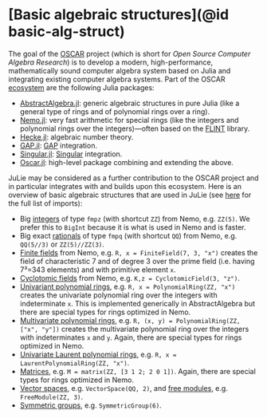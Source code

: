 # [Basic algebraic structures](@id basic-alg-struct)

The goal of the [OSCAR](https://oscar.computeralgebra.de) project (which is short for *Open Source Computer Algebra Research*) is to develop a modern, high-performance, mathematically sound computer algebra system based on Julia and integrating existing computer algebra systems. Part of the OSCAR [ecosystem](https://oscar.computeralgebra.de/documentation/) are the following Julia packages:

* [AbstractAlgebra.jl](https://nemocas.github.io/AbstractAlgebra.jl/stable/): generic algebraic structures in pure Julia (like a general type of rings and of polynomial rings over a ring).
* [Nemo.jl](https://nemocas.github.io/Nemo.jl/stable/): very fast arithmetic for special rings (like the integers and polynomial rings over the integers)—often based on the [FLINT](https://www.flintlib.org) library.
* [Hecke.jl](http://www.thofma.com/Hecke.jl/stable/): algebraic number theory.
* [GAP.jl](https://oscar-system.github.io/GAP.jl/dev/): [GAP](https://www.gap-system.org) integration.
* [Singular.jl](https://oscar-system.github.io/Singular.jl/dev/): [Singular](https://www.singular.uni-kl.de) integration.
* [Oscar.jl](https://oscar-system.github.io/Oscar.jl/dev/): high-level package combining and extending the above.

JuLie may be considered as a further contribution to the OSCAR project and in particular integrates with and builds upon this ecosystem. Here is an overview of basic algebraic structures that are used in JuLie (see [here](https://github.com/ulthiel/JuLie.jl/blob/master/src/JuLie.jl) for the full list of imports):

* Big [integers](https://nemocas.github.io/Nemo.jl/stable/integer/) of type ```fmpz``` (with shortcut ```ZZ```) from Nemo, e.g. ```ZZ(5)```. We prefer this to ```BigInt``` because it is what is used in Nemo and is faster.
* Big exact [rationals](https://nemocas.github.io/Nemo.jl/stable/rational/) of type ```fmpq``` (with shortcut ```QQ```) from Nemo, e.g. ```QQ(5//3)``` or ```ZZ(5)//ZZ(3)```.
* [Finite fields](https://nemocas.github.io/Nemo.jl/stable/finitefield/) from Nemo, e.g. ```R, x = FiniteField(7, 3, "x")``` creates the field of characteristic 7 and of degree 3 over the prime field (i.e. having 7³=343 elements) and with primitive element ```x```.
* [Cyclotomic fields](https://nemocas.github.io/Nemo.jl/stable/numberfield/#Nemo.CyclotomicField-Tuple{Int64,%20String}) from Nemo, e.g. ```K,z = CyclotomicField(3, "z")```.
* [Univariant polynomial rings](https://nemocas.github.io/Nemo.jl/dev/polynomial/), e.g. ```R, x = PolynomialRing(ZZ, "x")``` creates the  univariate polynomial ring over the integers with indeterminate ```x```. This is implemented generically in AbstractAlgebra but there are special types for rings optimized in Nemo.
* [Multivariate polynomial rings](https://nemocas.github.io/Nemo.jl/dev/mpolynomial/), e.g. ```R, (x, y) = PolynomialRing(ZZ, ["x", "y"])``` creates the multivariate polynomial ring over the integers with indeterminates ```x``` and ```y```. Again, there are special types for rings optimized in Nemo.
* [Univariate Laurent polynomial rings](https://nemocas.github.io/AbstractAlgebra.jl/stable/laurent_polynomial/), e.g. ```R, x = LaurentPolynomialRing(ZZ, "x")```.
* [Matrices](https://nemocas.github.io/Nemo.jl/stable/matrix/), e.g. ```M = matrix(ZZ, [3 1 2; 2 0 1])```. Again, there are special types for rings optimized in Nemo.
* [Vector spaces](https://nemocas.github.io/AbstractAlgebra.jl/stable/free_module/), e.g. ```VectorSpace(QQ, 2)```, and [free modules](https://nemocas.github.io/AbstractAlgebra.jl/stable/free_module/), e.g. ```FreeModule(ZZ, 3)```.
* [Symmetric groups](https://nemocas.github.io/AbstractAlgebra.jl/stable/perm/), e.g. ```SymmetricGroup(6)```.